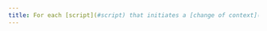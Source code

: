 ```yaml
---
title: For each [script](#script) that initiates a [change of context](#change-of-context), is the user warned, or can she control it?
---
```

